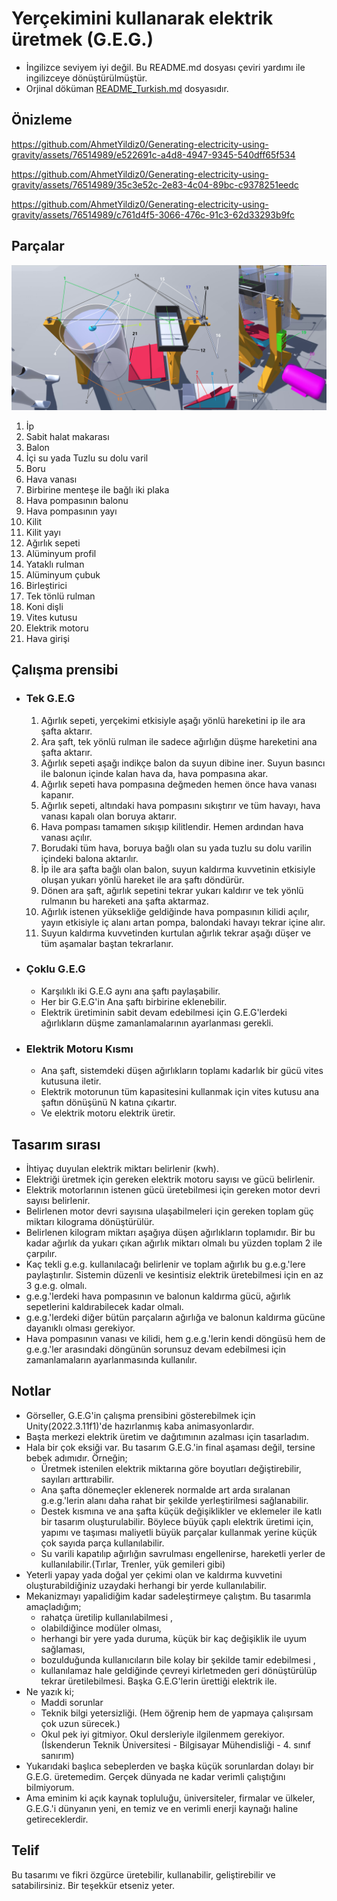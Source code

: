 # Yerçekimini kullanarak elektrik üretmek (G.E.G.)

- İngilizce seviyem iyi değil. Bu README.md dosyası çeviri yardımı ile ingilizceye dönüştürülmüştür.
- Orjinal döküman [README_Turkish.md](./README_Turkish.md) dosyasıdır.

## Önizleme

https://github.com/AhmetYildiz0/Generating-electricity-using-gravity/assets/76514989/e522691c-a4d8-4947-9345-540dff65f534

https://github.com/AhmetYildiz0/Generating-electricity-using-gravity/assets/76514989/35c3e52c-2e83-4c04-89bc-c9378251eedc

https://github.com/AhmetYildiz0/Generating-electricity-using-gravity/assets/76514989/c761d4f5-3066-476c-91c3-62d33293b9fc

## Parçalar
![Parçalar](./image_00002.png)


1. İp 
2. Sabit halat makarası	
3. Balon	
4. İçi su yada Tuzlu su dolu varil	
5. Boru
6. Hava vanası
7. Birbirine menteşe ile bağlı iki plaka
8. Hava pompasının balonu
9. Hava pompasının yayı
10. Kilit
11. Kilit yayı
12. Ağırlık sepeti 
13. Alüminyum profil
14. Yataklı rulman
15. Alüminyum çubuk
16. Birleştirici
17. Tek tönlü rulman
18. Koni dişli
19. Vites kutusu
20. Elektrik motoru
21. Hava girişi
		
## Çalışma prensibi
*	### Tek G.E.G
	1. Ağırlık sepeti, yerçekimi etkisiyle aşağı yönlü hareketini ip ile ara şafta aktarır. 
	2. Ara şaft, tek yönlü rulman ile sadece ağırlığın düşme hareketini ana şafta aktarır.  
	3. Ağırlık sepeti aşağı indikçe balon da suyun dibine iner. Suyun basıncı ile balonun içinde kalan hava da, hava pompasına akar.
	4. Ağırlık sepeti hava pompasına değmeden hemen önce hava vanası kapanır.
	5. Ağırlık sepeti, altındaki hava pompasını sıkıştırır ve tüm havayı, hava vanası kapalı olan boruya aktarır.
	6. Hava pompası tamamen sıkışıp kilitlendir. Hemen ardından hava vanası açılır.
	7. Borudaki tüm hava, boruya bağlı olan su yada tuzlu su dolu varilin içindeki balona aktarılır.
	8. İp ile ara şafta bağlı olan balon, suyun kaldırma kuvvetinin etkisiyle oluşan yukarı yönlü hareket ile ara şaftı döndürür.
	9. Dönen ara şaft, ağırlık sepetini tekrar yukarı kaldırır ve tek yönlü rulmanın bu hareketi ana şafta aktarmaz.
	10. Ağırlık istenen yüksekliğe geldiğinde hava pompasının kilidi açılır, yayın etkisiyle iç alanı artan pompa, balondaki havayı tekrar içine alır. 
	11. Suyun kaldırma kuvvetinden kurtulan ağırlık tekrar aşağı düşer ve tüm aşamalar baştan tekrarlanır.

*	### Çoklu G.E.G
	*	Karşılıklı iki G.E.G aynı ana şaftı paylaşabilir.
	*	Her bir G.E.G'in Ana şaftı birbirine eklenebilir.
	*	Elektrik üretiminin sabit devam edebilmesi için G.E.G'lerdeki ağırlıkların düşme zamanlamalarının ayarlanması gerekli.

*	### Elektrik Motoru Kısmı
	*	Ana şaft, sistemdeki düşen ağırlıkların toplamı kadarlık bir gücü vites kutusuna iletir.
	*	Elektrik motorunun tüm kapasitesini kullanmak için vites kutusu ana şaftın dönüşünü N katına çıkartır.
	*	Ve elektrik motoru elektrik üretir.
## Tasarım sırası
*	İhtiyaç duyulan elektrik miktarı belirlenir (kwh).
*	Elektriği üretmek için gereken elektrik motoru sayısı ve gücü belirlenir.
*	Elektrik motorlarının istenen gücü üretebilmesi için gereken motor devri sayısı belirlenir.
*	Belirlenen motor devri sayısına ulaşabilmeleri için gereken toplam güç miktarı kilograma dönüştürülür.
*	Belirlenen kilogram miktarı aşağıya düşen ağırlıkların toplamıdır. Bir bu kadar ağırlık da yukarı çıkan ağırlık miktarı olmalı bu yüzden toplam 2 ile çarpılır. 
*	Kaç tekli g.e.g. kullanılacağı belirlenir ve toplam ağırlık bu g.e.g.'lere paylaştırılır. Sistemin düzenli ve kesintisiz elektrik üretebilmesi için en az 3 g.e.g. olmalı.
*	g.e.g.'lerdeki hava pompasının ve balonun kaldırma gücü,  ağırlık sepetlerini kaldırabilecek kadar olmalı. 
*	g.e.g.'lerdeki diğer bütün parçaların ağırlığa ve balonun kaldırma gücüne dayanıklı olması gerekiyor.
*	Hava pompasının vanası ve kilidi, hem g.e.g.'lerin kendi döngüsü hem de g.e.g.'ler arasındaki döngünün sorunsuz devam edebilmesi için zamanlamaların ayarlanmasında kullanılır.
## Notlar
*	Görseller, G.E.G'in çalışma prensibini gösterebilmek için Unity(2022.3.11f1)'de hazırlanmış kaba animasyonlardır.
*	Başta merkezi elektrik üretim ve dağıtımının azalması için tasarladım.
*	Hala bir çok eksiği var. Bu tasarım G.E.G.'in final aşaması değil, tersine bebek adımıdır. Örneğin;
	*	Üretmek istenilen elektrik miktarına göre boyutları değiştirebilir, sayıları arttırabilir.
	*	Ana şafta dönemeçler eklenerek normalde art arda sıralanan g.e.g.'lerin alanı daha rahat bir şekilde yerleştirilmesi sağlanabilir.
	*	Destek kısmına ve ana şafta küçük değişiklikler ve eklemeler ile katlı bir tasarım oluşturulabilir. Böylece büyük çaplı elektrik üretimi için, yapımı ve taşıması maliyetli büyük parçalar kullanmak yerine küçük çok sayıda parça kullanılabilir.
	*	Su varili kapatılıp ağırlığın savrulması engellenirse, hareketli yerler de kullanılabilir.(Tırlar, Trenler, yük gemileri gibi)
*	Yeterli yapay yada doğal yer çekimi olan ve kaldırma kuvvetini oluşturabildiğiniz uzaydaki herhangi bir yerde kullanılabilir.
*	Mekanizmayı yapalidiğim kadar sadeleştirmeye çalıştım. Bu tasarımla amaçladığım; 
	*	rahatça üretilip kullanılabilmesi ,
	*	olabildiğince modüler olması,
	*	herhangi bir yere yada duruma, küçük bir kaç değişiklik ile uyum sağlaması,
	*	bozulduğunda kullanıcıların bile kolay bir şekilde tamir edebilmesi , 
	*	kullanılamaz hale geldiğinde çevreyi kirletmeden geri dönüştürülüp tekrar üretilebilmesi. Başka G.E.G'lerin ürettiği elektrik ile.
*	Ne yazık ki;
	*	Maddi sorunlar
	*	Teknik bilgi yetersizliği. (Hem öğrenip hem de yapmaya çalışırsam çok uzun sürecek.)
	*	Okul pek iyi gitmiyor. Okul dersleriyle ilgilenmem gerekiyor.(İskenderun Teknik Üniversitesi - Bilgisayar Mühendisliği - 4. sınıf sanırım)
*	Yukarıdaki başlıca sebeplerden ve başka küçük sorunlardan dolayı bir G.E.G. üretemedim. Gerçek dünyada ne kadar verimli çalıştığını bilmiyorum.
*	Ama eminim ki açık kaynak topluluğu, üniversiteler, firmalar ve ülkeler, G.E.G.'i dünyanın yeni, en temiz ve en verimli enerji kaynağı haline getireceklerdir.
## Telif
Bu tasarımı ve fikri özgürce üretebilir, kullanabilir, geliştirebilir ve satabilirsiniz. Bir teşekkür etseniz yeter.
